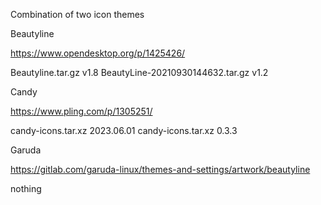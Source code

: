 Combination of two icon themes


Beautyline 

https://www.opendesktop.org/p/1425426/

Beautyline.tar.gz v1.8
BeautyLine-20210930144632.tar.gz v1.2


Candy

https://www.pling.com/p/1305251/

candy-icons.tar.xz	2023.06.01
candy-icons.tar.xz	0.3.3


Garuda

https://gitlab.com/garuda-linux/themes-and-settings/artwork/beautyline

nothing
